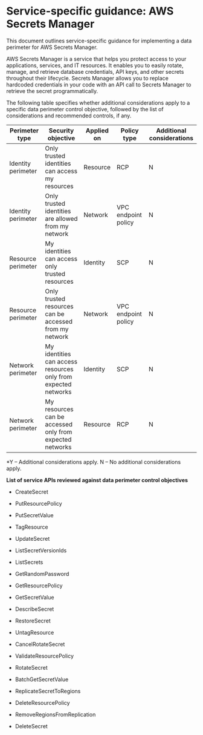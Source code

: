 
# Service-specific guidance: AWS Secrets Manager


This document outlines service-specific guidance for implementing a data perimeter for AWS Secrets Manager. 

AWS Secrets Manager is a service that helps you protect access to your applications, services, and IT resources. It enables you to easily rotate, manage, and retrieve database credentials, API keys, and other secrets throughout their lifecycle. Secrets Manager allows you to replace hardcoded credentials in your code with an API call to Secrets Manager to retrieve the secret programmatically.


The following table specifies whether additional considerations apply to a specific data perimeter control objective, followed by the list of considerations and recommended controls, if any.

| Perimeter type | Security objective | Applied on | Policy type | Additional considerations |
|----------------|-------------------|------------|-------------|------------------------|
| Identity perimeter | Only trusted identities can access my resources | Resource | RCP | N |
| Identity perimeter | Only trusted identities are allowed from my network | Network | VPC endpoint policy | N |
| Resource perimeter | My identities can access only trusted resources | Identity | SCP | N |
| Resource perimeter | Only trusted resources can be accessed from my network | Network | VPC endpoint policy | N |
| Network perimeter | My identities can access resources only from expected networks | Identity | SCP | N |
| Network perimeter | My resources can be accessed only from expected networks | Resource | RCP | N |

*Y – Additional considerations apply. N – No additional considerations apply.
 


**List of service APIs reviewed against data perimeter control objectives**

* CreateSecret

* PutResourcePolicy

* PutSecretValue

* TagResource

* UpdateSecret

* ListSecretVersionIds

* ListSecrets

* GetRandomPassword

* GetResourcePolicy

* GetSecretValue

* DescribeSecret

* RestoreSecret

* UntagResource

* CancelRotateSecret

* ValidateResourcePolicy

* RotateSecret

* BatchGetSecretValue

* ReplicateSecretToRegions

* DeleteResourcePolicy

* RemoveRegionsFromReplication

* DeleteSecret


